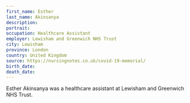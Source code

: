 ```yaml
---
first_name: Esther
last_name: Akinsanya
description: 
portrait: 
occupation: Healthcare Assistant
employer: Lewisham and Greenwich NHS Trust
city: Lewisham
province: London
country: United Kingdom
source: https://nursingnotes.co.uk/covid-19-memorial/
birth_date: 
death_date: 
---
```


Esther Akinsanya was a healthcare assistant at Lewisham and Greenwich NHS Trust.